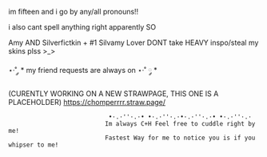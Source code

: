 im fifteen and i go by any/all pronouns!!

i also cant spell anything right apparently SO 

Amy AND Silverfictkin + #1 Silvamy Lover
DONT take HEAVY inspo/steal my skins plss >_>

⋆·˚ ༘ * my friend requests are always on ⋆·˚ ༘ *

(CURENTLY WORKING ON A NEW STRAWPAGE, THIS ONE IS A PLACEHOLDER) https://chomperrrr.straw.page/



                  


    


                                •·.·''·.·• •·.·''·.·•·.·''·.·• •·.·''·.·
                               Im always C+H Feel free to cuddle right by me!
                               Fastest Way for me to notice you is if you whipser to me! 
